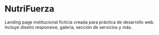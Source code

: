 # NutriFuerza

Landing page institucional ficticia creada para práctica de desarrollo web.  
Incluye diseño responsive, galería, sección de servicios y más.
